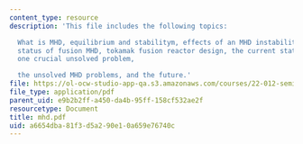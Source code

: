 ```yaml
---
content_type: resource
description: 'This file includes the following topics:

  What is MHD, equilibrium and stabilitym, effects of an MHD instability, current
  status of fusion MHD, tokamak fusion reactor design, the current status of the tokamak,
  one crucial unsolved problem,

  the unsolved MHD problems, and the future.'
file: https://ol-ocw-studio-app-qa.s3.amazonaws.com/courses/22-012-seminar-fusion-and-plasma-physics-spring-2006/a6654dba81f3d5a290e10a659e76740c_mhd.pdf
file_type: application/pdf
parent_uid: e9b2b2ff-a450-da4b-95ff-158cf532ae2f
resourcetype: Document
title: mhd.pdf
uid: a6654dba-81f3-d5a2-90e1-0a659e76740c
---
```

